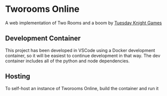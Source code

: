 # Tworooms Online

A web implementation of Two Rooms and a boom by [Tuesday Knight Games](https://www.tuesdayknightgames.com/tworoomsandaboom/)

## Development Container
This project has been developed in VSCode using a Docker development container,
so it will be easiest to continue development in that way. The dev container
includes all of the python and node dependencies. 

## Hosting
To self-host an instance of Tworooms Online, build the container and run it
